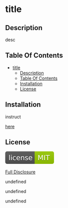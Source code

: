# title



## Description
  
  desc



## Table Of Contents

- [title](#title)
  - [Description](#description)
  - [Table Of Contents](#table-of-contents)
  - [Installation](#installation)
  - [License](#license)




## Installation

instruct



[here](./assets/images/test.mp4)



## License

[![License: MIT](./assets/images/license-MIT-green.svg)](./assets/license-docs/pretext/MIT-pre.txt)

[Full Disclosure](./assets/license-docs/full-disclosure/MIT.txt)



undefined

undefined

undefined


